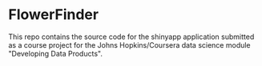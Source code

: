 # FlowerFinder
This repo contains the source code for the shinyapp application submitted as a course project for the Johns Hopkins/Coursera data science module "Developing Data Products".
